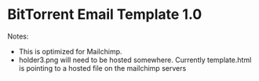 # BitTorrent Email Template 1.0

Notes:
* This is optimized for Mailchimp.
* holder3.png will need to be hosted somewhere.  Currently template.html is pointing to a hosted file on the mailchimp servers